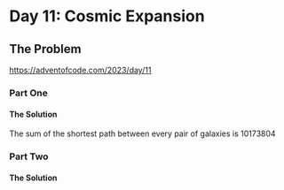 # Day 11: Cosmic Expansion

## The Problem

https://adventofcode.com/2023/day/11

### Part One

#### The Solution
The sum of the shortest path between every pair of galaxies is 10173804

### Part Two

#### The Solution